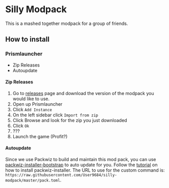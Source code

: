 # Silly Modpack

This is a mashed together modpack for a group of friends.

## How to install

### Prismlauncher

- Zip Releases
- Autoupdate

#### Zip Releases

1. Go to [releases](https://github.com/User9684/silly-modpack/releases) page and download the version of the modpack you would like to use.
2. Open up Prismlauncher
3. Click `Add Instance`
4. On the left sidebar click `Import from zip`
5. Click Browse and look for the zip you just downloaded
6. Click `Ok`
7. ???
8. Launch the game (Profit?)

#### Autoupdate

Since we use Packwiz to build and maintain this mod pack, you can use [packwiz-installer-bootstrap](https://github.com/packwiz/packwiz-installer-bootstrap) to auto update for you. Follow the [tutorial](https://packwiz.infra.link/tutorials/installing/packwiz-installer/) on how to install packwiz-installer. The URL to use for the custom command is: `https://raw.githubusercontent.com/User9684/silly-modpack/master/pack.toml`.
